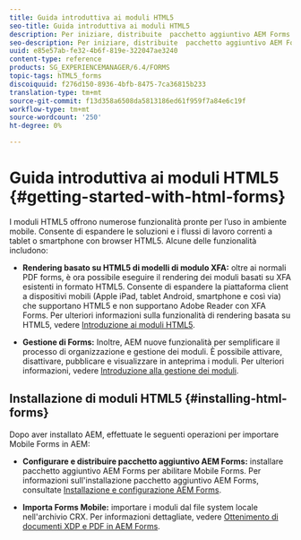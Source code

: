 ```yaml
---
title: Guida introduttiva ai moduli HTML5
seo-title: Guida introduttiva ai moduli HTML5
description: Per iniziare, distribuite  pacchetto aggiuntivo AEM Forms e importate i moduli HTML5 esistenti da AEM.
seo-description: Per iniziare, distribuite  pacchetto aggiuntivo AEM Forms e importate i moduli HTML5 esistenti da AEM.
uuid: e85e57ab-fe32-4b6f-819e-322047ae3240
content-type: reference
products: SG_EXPERIENCEMANAGER/6.4/FORMS
topic-tags: hTML5_forms
discoiquuid: f276d150-8936-4bfb-8475-7ca36815b233
translation-type: tm+mt
source-git-commit: f13d358a6508da5813186ed61f959f7a84e6c19f
workflow-type: tm+mt
source-wordcount: '250'
ht-degree: 0%

---
```



# Guida introduttiva ai moduli HTML5 {#getting-started-with-html-forms}

I moduli HTML5 offrono numerose funzionalità pronte per l’uso in ambiente mobile. Consente di espandere le soluzioni e i flussi di lavoro correnti a tablet o smartphone con browser HTML5. Alcune delle funzionalità includono:

* **Rendering basato su HTML5 di modelli di modulo XFA:** oltre ai normali PDF forms, è ora possibile eseguire il rendering dei moduli basati su XFA esistenti in formato HTML5. Consente di espandere la piattaforma client a dispositivi mobili (Apple iPad, tablet Android, smartphone e così via) che supportano HTML5 e non supportano  Adobe Reader con XFA Forms. Per ulteriori informazioni sulla funzionalità di rendering basata su HTML5, vedere [Introduzione ai moduli HTML5](/help/forms/using/introduction.md).

* **Gestione di Forms:** Inoltre, AEM nuove funzionalità per semplificare il processo di organizzazione e gestione dei moduli. È possibile attivare, disattivare, pubblicare e visualizzare in anteprima i moduli. Per ulteriori informazioni, vedere [Introduzione alla gestione dei moduli](/help/forms/using/introduction-managing-forms.md).

## Installazione di moduli HTML5 {#installing-html-forms}

Dopo aver installato AEM, effettuate le seguenti operazioni per importare Mobile Forms in AEM:

* **Configurare e distribuire  pacchetto aggiuntivo AEM Forms:** installare  pacchetto aggiuntivo AEM Forms per abilitare Mobile Forms. Per informazioni sull&#39;installazione  pacchetto aggiuntivo AEM Forms, consultate [Installazione e configurazione  AEM Forms](/help/forms/using/installing-configuring-aem-forms-osgi.md).

* **Importa Forms Mobile:** importare i moduli dal file system locale nell&#39;archivio CRX. Per informazioni dettagliate, vedere [Ottenimento di documenti XDP e PDF in  AEM Forms](/help/forms/using/get-xdp-pdf-documents-aem.md).

